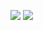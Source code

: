 <!--

Scripts:
- https://cdnjs.cloudflare.com/ajax/libs/fancybox/3.1.25/jquery.fancybox.min.js

-->

<a data-fancybox="gallery" href="big_1.jpg"><img src="small_1.jpg"></a>
<a data-fancybox="gallery" href="big_2.jpg"><img src="small_2.jpg"></a>

